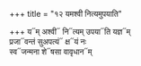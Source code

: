 +++
title = "१२ यमश्वी नित्यमुपयाति"

+++
य᳓म् अश्वी᳓ नि᳓त्यम् उपया᳓ति यज्ञ᳓म्  
प्रजा᳓वन्तं सुअपत्यं᳓ क्ष᳓यं नः  
स्व᳓जन्मना शे᳓षसा वावृधान᳓म्